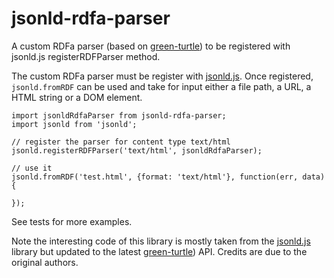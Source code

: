 # jsonld-rdfa-parser

A custom RDFa parser (based on
[green-turtle](https://github.com/alexmilowski/green-turtle)) to be
registered with jsonld.js registerRDFParser method.

The custom RDFa parser must be register with
[jsonld.js](https://github.com/digitalbazaar/jsonld.js). Once
registered, `jsonld.fromRDF` can be used and take for input either a
file path, a URL, a HTML string or a DOM element.


```
import jsonldRdfaParser from jsonld-rdfa-parser;
import jsonld from 'jsonld';

// register the parser for content type text/html
jsonld.registerRDFParser('text/html', jsonldRdfaParser);

// use it
jsonld.fromRDF('test.html', {format: 'text/html'}, function(err, data) {

});
```

See tests for more examples.

Note the interesting code of this library is mostly taken from the
[jsonld.js](https://github.com/digitalbazaar/jsonld.js) library but
updated to the latest
[green-turtle](https://github.com/alexmilowski/green-turtle))
API. Credits are due to the original authors.
